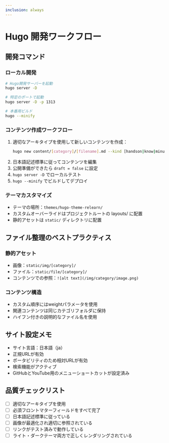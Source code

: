 ```yaml
---
inclusion: always
---
```


# Hugo 開発ワークフロー

## 開発コマンド

### ローカル開発
```bash
# Hugo開発サーバーを起動
hugo server -D

# 特定のポートで起動
hugo server -D -p 1313

# 本番用ビルド
hugo --minify
```

### コンテンツ作成ワークフロー
1. 適切なアーキタイプを使用して新しいコンテンツを作成：
   ```bash
   hugo new content/[category]/[filename].md --kind [handson|know|minutes]
   ```
2. 日本語記述標準に従ってコンテンツを編集
3. 公開準備ができたら `draft = false` に設定
4. `hugo server -D` でローカルテスト
5. `hugo --minify` でビルドしてデプロイ

### テーマカスタマイズ
- テーマの場所：`themes/hugo-theme-relearn/`
- カスタムオーバーライドはプロジェクトルートの layouts/ に配置
- 静的アセットは `static/` ディレクトリに配置

## ファイル整理のベストプラクティス

### 静的アセット
- 画像：`static/img/[category]/`
- ファイル：`static/file/[category]/`
- コンテンツでの参照：`![alt text](/img/category/image.png)`

### コンテンツ構造
- カスタム順序にはweightパラメータを使用
- 関連コンテンツは同じカテゴリフォルダに保持
- ハイフン付きの説明的なファイル名を使用

## サイト設定メモ
- サイト言語：日本語（ja）
- 正規URLが有効
- ポータビリティのため相対URLが有効
- 検索機能がアクティブ
- GitHubとYouTube用のメニューショートカットが設定済み

## 品質チェックリスト
- [ ] 適切なアーキタイプを使用
- [ ] 必須フロントマターフィールドをすべて完了
- [ ] 日本語記述標準に従っている
- [ ] 画像が最適化され適切に参照されている
- [ ] リンクがテスト済みで動作している
- [ ] ライト・ダークテーマ両方で正しくレンダリングされている